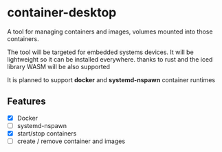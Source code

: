 # container-desktop
A tool for managing containers and images, volumes mounted into those containers.

The tool will be targeted for embedded systems devices. It will be lightweight so it can be installed everywhere. thanks to rust and the iced library WASM will be also supported

It is planned to support **docker** and **systemd-nspawn** container runtimes

## Features
- [x] Docker
- [ ] systemd-nspawn
- [x] start/stop containers
- [ ] create / remove container and images
